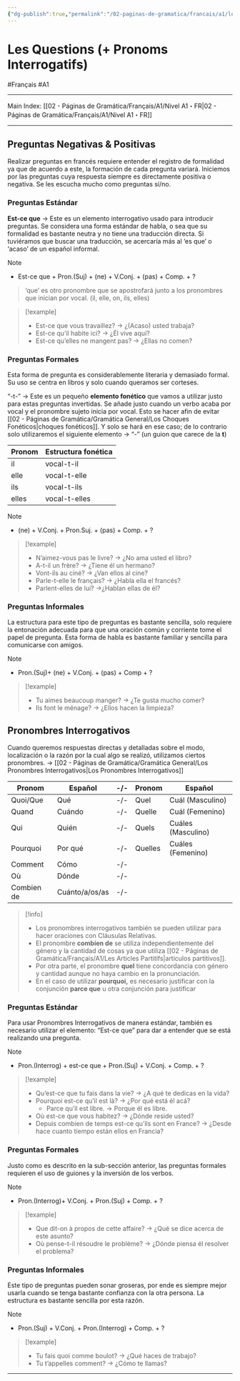 ```yaml
---
{"dg-publish":true,"permalink":"/02-paginas-de-gramatica/francais/a1/les-questions-pronoms-interrogatifs/"}
---
```


# Les Questions (+ Pronoms Interrogatifs)
#Français #A1
___
Main Index: [[02 - Páginas de Gramática/Français/A1/Nivel A1・FR\|02 - Páginas de Gramática/Français/A1/Nivel A1・FR]]
___
## Preguntas Negativas & Positivas
Realizar preguntas en francés requiere entender el registro de formalidad ya que de acuerdo a este, la formación de cada pregunta variará. Iniciemos por las preguntas cuya respuesta siempre es directamente positiva o negativa. Se les escucha mucho como preguntas sí/no.

### Preguntas Estándar
**Est-ce que** → Este es un elemento interrogativo usado para introducir preguntas. Se considera una forma estándar de habla, o sea que su formalidad es bastante neutra y no tiene una traducción directa.
Si tuviéramos que buscar una traducción, se acercaría más al ‘es que’ o ‘acaso’ de un español informal.


> [!NOTE] 
> - Est-ce que + Pron.(Suj) + (ne) + V.Conj. + (pas) + Comp. + ?

>‘que’ es otro pronombre que se apostrofará junto a los pronombres que inician por vocal. (il, elle, on, ils, elles)


> [!example] 
> - Est-ce que vous travaillez? → ¿(Acaso) usted trabaja?
> - Est-ce qu’il habite ici? → ¿Él vive aquí?
> - Est-ce qu’elles ne mangent pas? → ¿Ellas no comen?
### Preguntas Formales
Esta forma de pregunta es considerablemente literaria y demasiado formal. Su uso se centra en libros y solo cuando queramos ser corteses.

“-t-” → Este es un pequeño **elemento fonético** que vamos a utilizar justo para estas preguntas invertidas. Se añade justo cuando un verbo acaba por vocal y el pronombre sujeto inicia por vocal. Esto se hacer afin de evitar [[02 - Páginas de Gramática/Gramática General/Los Choques Fonéticos\|choques fonéticos]]. Y solo se hará en ese caso; de lo contrario solo utilizaremos el siguiente elemento → “-” (un guion que carece de la **t**)

| Pronom | Estructura fonética |
| ------ | ------------------- |
| il     | vocal-t-il          |
| elle   | vocal-t-elle        |
| ils    | vocal-t-ils         |
| elles  | vocal-t-elles       |

> [!NOTE] 
> - (ne) + V.Conj. + Pron.Suj. + (pas) + Comp. + ?

> [!example] 
> - N’aimez-vous pas le livre? → ¿No ama usted el libro?
> - A-t-il un frère? → ¿Tiene él un hermano?
> - Vont-ils au ciné? → ¿Van ellos al cine?
> - Parle-t-elle le français? → ¿Habla ella el francés?
> - Parlent-elles de lui? →¿Hablan ellas de él?
### Preguntas Informales
La estructura para este tipo de preguntas es bastante sencilla, solo requiere la entonación adecuada para que una oración común y corriente tome el papel de pregunta. Esta forma de habla es bastante familiar y sencilla para comunicarse con amigos.

> [!NOTE] 
> - Pron.(Suj)+ (ne) + V.Conj. + (pas) + Comp + ?

> [!example] 
> - Tu aimes beaucoup manger? → ¿Te gusta mucho comer?
> - Ils font le ménage? → ¿Ellos hacen la limpieza?

## Pronombres Interrogativos
Cuando queremos respuestas directas y detalladas sobre el modo, localización o la razón por la cual algo se realizó, utilizamos ciertos pronombres. → [[02 - Páginas de Gramática/Gramática General/Los Pronombres Interrogativos\|Los Pronombres Interrogativos]]

| Pronom     | Español        | -/- | Pronom  | Español            |
| ---------- | -------------- | --- | ------- | ------------------ |
| Quoi/Que   | Qué            | -/- | Quel    | Cuál (Masculino)   |
| Quand      | Cuándo         | -/- | Quelle  | Cuál (Femenino)    |
| Qui        | Quién          | -/- | Quels   | Cuáles (Masculino) |
| Pourquoi   | Por qué        | -/- | Quelles | Cuáles (Femenino)  |
| Comment    | Cómo           | -/- |         |                    |
| Où         | Dónde          | -/- |         |                    |
| Combien de | Cuánto/a/os/as | -/- |         |                    |

> [!info] 
> - Los pronombres interrogativos también se pueden utilizar para hacer oraciones con Cláusulas Relativas.
> - El pronombre **combien de** se utiliza independientemente del género y la cantidad de cosas ya que utiliza [[02 - Páginas de Gramática/Français/A1/Les Articles Partitifs\|artículos partitivos]].
> - Por otra parte, el pronombre **quel** tiene concordancia con género y cantidad aunque no haya cambio en la pronunciación.
> - En el caso de utilizar **pourquoi,** es necesario justificar con la conjunción **parce que** u otra conjunción para justificar
### Preguntas Estándar 
Para usar Pronombres Interrogativos de manera estándar, también es necesario utilizar el elemento: “Est-ce que” para dar a entender que se está realizando una pregunta.

> [!NOTE] 
> - Pron.(Interrog) + est-ce que + Pron.(Suj) + V.Conj. + Comp. + ?

> [!example] 
> - Qu’est-ce que tu fais dans la vie? → ¿A qué te dedicas en la vida?
> - Pourquoi est-ce qu’il est là? → ¿Por qué está él acá?
> 	- Parce qu’il est libre. → Porque él es libre.
> - Où est-ce que vous habitez? → ¿Dónde reside usted?
> - Depuis combien de temps est-ce qu’ils sont en France? → ¿Desde hace cuanto tiempo están ellos en Francia?
### Preguntas Formales
Justo como es descrito en la sub-sección anterior, las preguntas formales requieren el uso de guiones y la inversión de los verbos.

> [!NOTE] 
> - Pron.(Interrog)+ V.Conj. + Pron.(Suj) + Comp. + ?

> [!example] 
> - Que dit-on à propos de cette affaire? → ¿Qué se dice acerca de este asunto?
> - Où pense-t-il résoudre le problème? → ¿Dónde piensa él resolver el problema?

### Preguntas Informales
Este tipo de preguntas pueden sonar groseras, por ende es siempre mejor usarla cuando se tenga bastante confianza con la otra persona. La estructura es bastante sencilla por esta razón.

> [!NOTE] 
> - Pron.(Suj) + V.Conj. + Pron.(Interrog) + Comp. + ?

> [!example] 
> - Tu fais quoi comme boulot? → ¿Qué haces de trabajo?
> - Tu t’appelles comment? → ¿Cómo te llamas?

___
